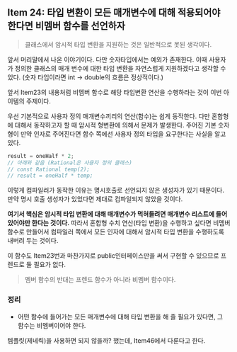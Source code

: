 ## Item 24: 타입 변환이 모든 매개변수에 대해 적용되어야 한다면 비멤버 함수를 선언하자

> 클래스에서 암시적 타입 변환을 지원하는 것은 일반적으로 못된 생각이다.

앞서 머리말에서 나온 이야기이다. 다만 숫자타입에서는 예외가 존재한다. 이때 사용자가 정의한 클래스의 매개 변수에 대한 타입 변환을 자연스럽게 지원하겠다고 생각할 수 있다. (숫자 타입이라면 int -> double의 흐름은 정상적이다.)

앞서 Item23의 내용처럼 비멤버 함수로 해당 타입변환 연산을 수행하라는 것이 이번 아이템의 주제이다.

우선 기본적으로 사용자 정의 매개변수끼리의 연산(함수)는 쉽게 동작한다. 다만 혼합형에 대해서 동작하고자 할 때 암시적 형변환에 의해서 문제가 발생한다. 주어진 기본 숫자형이 만약 인자로 주어진다면 함수 쪽에선 사용자 정의 타입을 요구한다는 사실을 알고 있다.

```cpp
result = oneHalf * 2;
// 아래와 같음 (Rational은 사용자 정의 클래스)
// const Rational temp(2);
// result = oneHalf * temp;
```

이렇게 컴파일러가 동작한 이유는 명시호출로 선언되지 않은 생성자가 있기 때문이다. 만약 명시 호출 생성자가 있었다면 제대로 컴파일되지 않았을 것이다.

**여기서 핵심은 암시적 타입 변환에 대해 매개변수가 먹혀들려면 매개변수 리스트에 들어 있어야만 한다는 것이다.** 따라서 혼합형 수치 연산(타입 변환)을 수행하고 싶다면 비멤버 함수로 만들어서 컴파일러 쪽에서 모든 인자에 대해서 암시적 타입 변환을 수행하도록 내버려 두는 것이다.

이 함수도 Item23번과 마찬가지로 public인터페이스만을 써서 구현할 수 있으므로 프렌드로 둘 필요가 없다.

> 멤버 함수의 반대는 프렌드 함수가 아니라 비멤버 함수이다.

### 정리

- 어떤 함수에 들어가는 모든 매개변수에 대해 타입 변환을 해 줄 필요가 있다면, 그 함수는 비멤버이어야 한다.

템플릿(제네릭)을 사용하면 되지 않을까? 했는데, Item46에서 다룬다고 한다.
